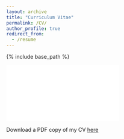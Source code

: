 ```yaml
---
layout: archive
title: "Curriculum Vitae"
permalink: /CV/
author_profile: true
redirect_from:
  - /resume
---
```


{% include base_path %}

<embed src="/files/220331_cv_econ.pdf" type="application/pdf" />

Download a PDF copy of my CV [here](/files/220331_cv_econ.pdf)


